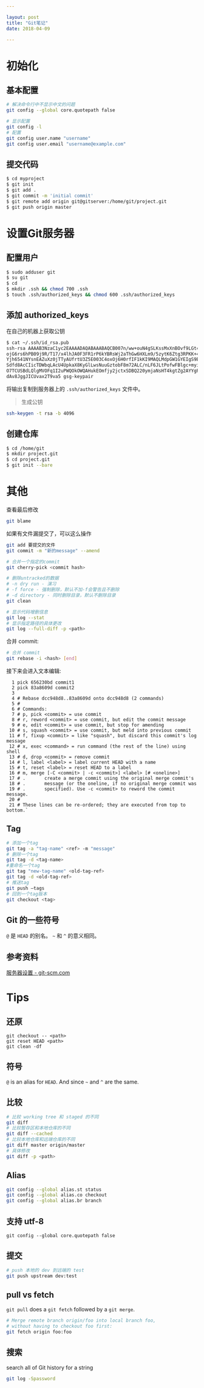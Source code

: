 ```yaml
---

layout: post
title: "Git笔记"
date: 2018-04-09

---
```



# 初始化
## 基本配置
```bash
# 解决命令行中不显示中文的问题
git config --global core.quotepath false
```

```bash
# 显示配置
git config -l
# 配置
git config user.name "username"
git config user.email "username@example.com"
```

## 提交代码
```bash
$ cd myproject
$ git init
$ git add .
$ git commit -m 'initial commit'
$ git remote add origin git@gitserver:/home/git/project.git
$ git push origin master
```

# 设置Git服务器
## 配置用户
```bash
$ sudo adduser git
$ su git
$ cd
$ mkdir .ssh && chmod 700 .ssh
$ touch .ssh/authorized_keys && chmod 600 .ssh/authorized_keys
```
## 添加 authorized_keys
在自己的机器上获取公钥
```bash
$ cat ~/.ssh/id_rsa.pub
ssh-rsa AAAAB3NzaC1yc2EAAAADAQABAAABAQCB007n/ww+ouN4gSLKssMxXnBOvf9LGt4L
ojG6rs6hPB09j9R/T17/x4lhJA0F3FR1rP6kYBRsWj2aThGw6HXLm9/5zytK6Ztg3RPKK+4k
Yjh6541NYsnEAZuXz0jTTyAUfrtU3Z5E003C4oxOj6H0rfIF1kKI9MAQLMdpGW1GYEIgS9Ez
Sdfd8AcCIicTDWbqLAcU4UpkaX8KyGlLwsNuuGztobF8m72ALC/nLF6JLtPofwFBlgc+myiv
O7TCUSBdLQlgMVOFq1I2uPWQOkOWQAHukEOmfjy2jctxSDBQ220ymjaNsHT4kgtZg2AYYgPq
dAv8JggJICUvax2T9va5 gsg-keypair
```
将输出复制到服务器上的 `.ssh/authorized_keys` 文件中。

> 生成公钥
```bash
ssh-keygen -t rsa -b 4096
```

## 创建仓库
```bash
$ cd /home/git
$ mkdir project.git
$ cd project.git
$ git init --bare
```

# 其他



查看最后修改

```bash
git blame
```

如果有文件漏提交了，可以这么操作

```bash
git add 要提交的文件
git commit -m "新的message" --amend
```

```bash
# 合并一个指定的commit
git cherry-pick <commit hash>
```

```bash
# 删除untracked的数据
# -n dry run - 演习
# -f force - 强制删除，默认不加-f会警告且不删除
# -d directory - 同时删除目录，默认不删除目录
git clean
```

```bash
# 显示代码增删信息
git log --stat
# 显示指定路径的具体更改
git log --full-diff -p <path>
```

合并 commit:

```bash
# 合并 commit
git rebase -i <hash> [end]
```
接下来会进入文本编辑:

```log
  1 pick 656230bd commit1
  2 pick 83a8609d commit2
  3
  4 # Rebase dcc948d8..83a8609d onto dcc948d8 (2 commands)
  5 #
  6 # Commands:
  7 # p, pick <commit> = use commit
  8 # r, reword <commit> = use commit, but edit the commit message
  9 # e, edit <commit> = use commit, but stop for amending
 10 # s, squash <commit> = use commit, but meld into previous commit
 11 # f, fixup <commit> = like "squash", but discard this commit's log message
 12 # x, exec <command> = run command (the rest of the line) using shell
 13 # d, drop <commit> = remove commit
 14 # l, label <label> = label current HEAD with a name
 15 # t, reset <label> = reset HEAD to a label
 16 # m, merge [-C <commit> | -c <commit>] <label> [# <oneline>]
 17 # .       create a merge commit using the original merge commit's
 18 # .       message (or the oneline, if no original merge commit was
 19 # .       specified). Use -c <commit> to reword the commit message.
 20 #
 21 # These lines can be re-ordered; they are executed from top to bottom.`
```

## Tag
```bash
# 添加一个tag
git tag -a "tag-name" <ref> -m "message"
# 删除一个tag
git tag -d <tag-name>
#重命名一个tag
git tag "new-tag-name" <old-tag-ref>
git tag -d <old-tag-ref>
# 推送tag
git push —tags
# 回到一个tag版本
git checkout <tag>
```

## Git 的一些符号
`@` 是 `HEAD` 的别名。
`~` 和 `^` 的意义相同。

## 参考资料
[服务器设置 - git-scm.com](https://git-scm.com/book/en/v2/Git-on-the-Server-Setting-Up-the-Server)

# Tips
## 还原
```
git checkout -- <path>
git reset HEAD <path>
git clean -df
```
## 符号
`@` is an alias for `HEAD`. And since `~` and `^` are the same.

## 比较
```bash
# 比较 working tree 和 staged 的不同
git diff 
# 比较暂存区和本地仓库的不同
git diff --cached
# 比较本地仓库和远端仓库的不同
git diff master origin/master
# 具体修改
git diff -p <path>
```

## Alias
```bash
git config --global alias.st status
git config --global alias.co checkout
git config --global alias.br branch
```

## 支持 utf-8
```
git config --global core.quotepath false  
```

## 提交

```bash
# push 本地的 dev 到远端的 test
git push upstream dev:test
```

## pull vs fetch
`git pull` does a `git fetch` followed by a `git merge`.

```bash
# Merge remote branch origin/foo into local branch foo,
# without having to checkout foo first:
git fetch origin foo:foo
```

## 搜索
search all of Git history for a string

```bash
git log -Spassword
```